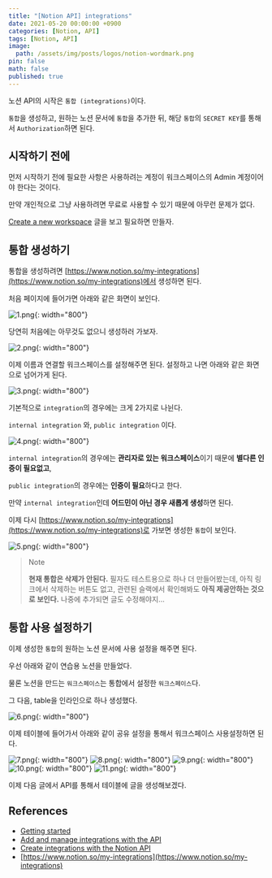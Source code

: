 ```yaml
---
title: "[Notion API] integrations"
date: 2021-05-20 00:00:00 +0900
categories: [Notion, API]
tags: [Notion, API]
image:
  path: /assets/img/posts/logos/notion-wordmark.png
pin: false
math: false
published: true
---
```


노션 API의 시작은 `통합 (integrations)`이다.

`통합`을 생성하고, 원하는 노션 문서에 `통합`을 추가한 뒤, 해당 `통합`의 `SECRET KEY`를 통해서 `Authorization`하면 된다.

## 시작하기 전에

먼저 시작하기 전에 필요한 사항은 사용하려는 계정이 워크스페이스의 Admin 계정이어야 한다는 것이다.

만약 개인적으로 그냥 사용하려면 무료로 사용할 수 있기 때문에 아무런 문제가 없다.

[Create a new workspace](https://www.notion.so/Create-join-switch-workspaces-3b9be78982a940a7a27ce712ca6bdcf5#9332861c775543d0965f918924448a6d) 글을 보고 필요하면 만들자.

## 통합 생성하기

통합을 생성하려면 [https://www.notion.so/my-integrations](https://www.notion.so/my-integrations)에서 생성하면 된다.

처음 페이지에 들어가면 아래와 같은 화면이 보인다.

![1.png](/assets/img/posts/90/1.png){: width="800"}

당연히 처음에는 아무것도 없으니 생성하러 가보자.

![2.png](/assets/img/posts/90/2.png){: width="800"}

이제 이름과 연결할 워크스페이스를 설정해주면 된다. 설정하고 나면 아래와 같은 화면으로 넘어가게 된다.

![3.png](/assets/img/posts/90/3.png){: width="800"}

기본적으로 `integration`의 경우에는 크게 2가지로 나뉜다.

`internal integration` 와, `public integration` 이다.

![4.png](/assets/img/posts/90/4.png){: width="800"}

`internal integration`의 경우에는 **관리자로 있는 워크스페이스**이기 때문에 **별다른 인증이 필요없고**,

`public integration`의 경우에는 **인증이 필요**하다고 한다.

만약 `internal integration`인데 **어드민이 아닌 경우 새롭게 생성**하면 된다.

이제 다시 [https://www.notion.so/my-integrations](https://www.notion.so/my-integrations)로 가보면 생성한 `통합`이 보인다.

![5.png](/assets/img/posts/90/5.png){: width="800"}

> Note
>
> **현재 통합은 삭제가 안된다.** 필자도 테스트용으로 하나 더 만들어봤는데, 아직 링크에서 삭제하는 버튼도 없고, 관련된 슬랙에서 확인해봐도 **아직 제공안하는 것으로 보인다.** 나중에 추가되면 글도 수정해야지...

## 통합 사용 설정하기

이제 생성한 `통합`의 원하는 노션 문서에 사용 설정을 해주면 된다.

우선 아래와 같이 연습용 노션을 만들었다.

물론 노션을 만드는 `워크스페이스`는 통합에서 설정한 `워크스페이스`다.

그 다음, table을 인라인으로 하나 생성했다.

![6.png](/assets/img/posts/90/6.png){: width="800"}

이제 테이블에 들어가서 아래와 같이 공유 설정을 통해서 워크스페이스 사용설정하면 된다.

![7.png](/assets/img/posts/90/7.png){: width="800"}
![8.png](/assets/img/posts/90/8.png){: width="800"}
![9.png](/assets/img/posts/90/9.png){: width="800"}
![10.png](/assets/img/posts/90/10.png){: width="800"}
![11.png](/assets/img/posts/90/11.png){: width="800"}

이제 다음 글에서 API를 통해서 테이블에 글을 생성해보겠다.

## References

- [Getting started](https://developers.notion.com/docs/getting-started)
- [Add and manage integrations with the API](https://www.notion.so/Add-and-manage-integrations-with-the-API-910ac902372042bc9da38d48171269cd)
- [Create integrations with the Notion API](https://www.notion.so/Create-integrations-with-the-Notion-API-356572692cd24c41b8225ad5068d3046)
- [https://www.notion.so/my-integrations](https://www.notion.so/my-integrations)
